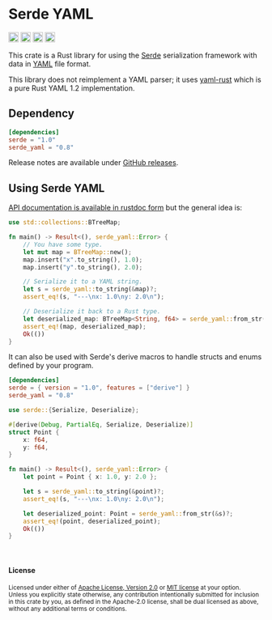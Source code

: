 Serde YAML
==========

[<img alt="github" src="https://img.shields.io/badge/github-dtolnay/serde--yaml-8da0cb?style=for-the-badge&labelColor=555555&logo=github" height="20">](https://github.com/dtolnay/serde-yaml)
[<img alt="crates.io" src="https://img.shields.io/crates/v/serde_yaml.svg?style=for-the-badge&color=fc8d62&logo=rust" height="20">](https://crates.io/crates/serde_yaml)
[<img alt="docs.rs" src="https://img.shields.io/badge/docs.rs-serde__yaml-66c2a5?style=for-the-badge&labelColor=555555&logo=docs.rs" height="20">](https://docs.rs/serde_yaml)
[<img alt="build status" src="https://img.shields.io/github/workflow/status/dtolnay/serde-yaml/CI/master?style=for-the-badge" height="20">](https://github.com/dtolnay/serde-yaml/actions?query=branch%3Amaster)

This crate is a Rust library for using the [Serde] serialization framework with
data in [YAML] file format.

[Serde]: https://github.com/serde-rs/serde
[YAML]: https://yaml.org/

This library does not reimplement a YAML parser; it uses [yaml-rust] which is a
pure Rust YAML 1.2 implementation.

[yaml-rust]: https://github.com/chyh1990/yaml-rust

## Dependency

```toml
[dependencies]
serde = "1.0"
serde_yaml = "0.8"
```

Release notes are available under [GitHub releases].

[GitHub releases]: https://github.com/dtolnay/serde-yaml/releases

## Using Serde YAML

[API documentation is available in rustdoc form][docs.rs] but the general idea
is:

[docs.rs]: https://docs.rs/serde_yaml

```rust
use std::collections::BTreeMap;

fn main() -> Result<(), serde_yaml::Error> {
    // You have some type.
    let mut map = BTreeMap::new();
    map.insert("x".to_string(), 1.0);
    map.insert("y".to_string(), 2.0);

    // Serialize it to a YAML string.
    let s = serde_yaml::to_string(&map)?;
    assert_eq!(s, "---\nx: 1.0\ny: 2.0\n");

    // Deserialize it back to a Rust type.
    let deserialized_map: BTreeMap<String, f64> = serde_yaml::from_str(&s)?;
    assert_eq!(map, deserialized_map);
    Ok(())
}
```

It can also be used with Serde's derive macros to handle structs and enums
defined by your program.

```toml
[dependencies]
serde = { version = "1.0", features = ["derive"] }
serde_yaml = "0.8"
```

```rust
use serde::{Serialize, Deserialize};

#[derive(Debug, PartialEq, Serialize, Deserialize)]
struct Point {
    x: f64,
    y: f64,
}

fn main() -> Result<(), serde_yaml::Error> {
    let point = Point { x: 1.0, y: 2.0 };

    let s = serde_yaml::to_string(&point)?;
    assert_eq!(s, "---\nx: 1.0\ny: 2.0\n");

    let deserialized_point: Point = serde_yaml::from_str(&s)?;
    assert_eq!(point, deserialized_point);
    Ok(())
}
```

<br>

#### License

<sup>
Licensed under either of <a href="LICENSE-APACHE">Apache License, Version
2.0</a> or <a href="LICENSE-MIT">MIT license</a> at your option.
</sup>

<br>

<sub>
Unless you explicitly state otherwise, any contribution intentionally submitted
for inclusion in this crate by you, as defined in the Apache-2.0 license, shall
be dual licensed as above, without any additional terms or conditions.
</sub>
